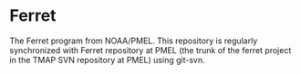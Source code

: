 # Ferret
The Ferret program from NOAA/PMEL.
This repository is regularly synchronized with Ferret repository at PMEL
(the trunk of the ferret project in the TMAP SVN repository at PMEL)
using git-svn.

